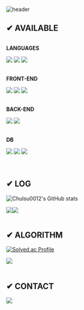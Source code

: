 ![header](https://capsule-render.vercel.app/api?type=wave&theme=onedark&height=300&section=header&text=HI%20THERE💻&desc=This%20is%20Chulsu0012's%20Github&fontSize=50&animation=twinkling)

## ✔ AVAILABLE
<div style="display:flex; flex-direction:column; align-items:flex-start;">
    <p><strong>LANGUAGES</strong></p>
    <div>
        <img src="https://img.shields.io/badge/C++-00599C?style=flat-square&logo=cplusplus&logoColor=white">
        <img src="https://img.shields.io/badge/Java-007396?style=flat-square&logo=java&logoColor=white">
        <img src="https://img.shields.io/badge/Python-3776AB?style=flat-square&logo=Python&logoColor=white">
    </div><br>
    <p><strong>FRONT-END</strong></p>
    <div>
        <img src=	"https://img.shields.io/badge/JavaScript-F7DF1E?style=flat-square&logo=JavaScript&logoColor=white">
        <img src="https://img.shields.io/badge/React-61DAFB?style=flat-square&logo=React&logoColor=white">
        <img src="https://img.shields.io/badge/TypeScript-3178C6?style=flat-square&logo=TypeScript&logoColor=white">
    </div><br>
    <p><strong>BACK-END</strong></p>
    <div>
        <img src="https://img.shields.io/badge/PHP-777BB4?style=flat-square&logo=PHP&logoColor=white">
        <img src="https://img.shields.io/badge/Spring-6DB33F?style=flat-square&logo=Spring&logoColor=white">
    </div><br>
    <p><strong>DB</strong></p>
    <div>
        <img src="https://img.shields.io/badge/MySQL-4479A1?style=flat-square&logo=MySQL&logoColor=white">
        <img src="https://img.shields.io/badge/MongoDB-47A248?style=flat-square&logo=MongoDB&logoColor=white">
        <img src="https://img.shields.io/badge/H2-1F305F?style=flat-square&logo=H2&logoColor=white">
    </div><br>
</div><br>

## ✔ LOG
![Chulsu0012's GitHub stats](https://github-readme-stats.vercel.app/api?username=chulsu0012&show_icons=true&theme=onedark)

<div style="display:flex; flex-direction:row;">
    <a href="https://shrub-browser-5db.notion.site/715009c0737e486a9c577507937f4717?pvs=4">
        <img src="https://img.shields.io/badge/STUDY-black?style=for-the-badge&logo=Notion&logoColor=E1BD79"> 
    </a>
    <a href="https://shrub-browser-5db.notion.site/bda61d202aff46e68268c42e89413864?pvs=4">
        <img src="https://img.shields.io/badge/PROJECT-black?style=for-the-badge&logo=Notion&logoColor=E1BD79"> 
    </a>
</div><br>

## ✔ ALGORITHM
[![Solved.ac
Profile](http://mazassumnida.wtf/api/v2/generate_badge?boj=chulsu0123)](https://solved.ac/chulsu0123)

<div style="display:flex; flex-direction:row;">
    <a href="https://shrub-browser-5db.notion.site/a077385ec63f44d4a21bb48e9a209e9b?v=41db770d4bd74e8ca32a46321309f60b&pvs=4">
        <img src="https://img.shields.io/badge/ALGORITHM-black?style=for-the-badge&logo=Notion&logoColor=E1BD79">
    </a>
</div><br>

## ✔ CONTACT
<a href="mailto:chulsu0012@gmail.com">
    <img src="https://img.shields.io/badge/GMAIL-black?style=for-the-badge&logo=Gmail&logoColor=E1BD79"> 
</a>

